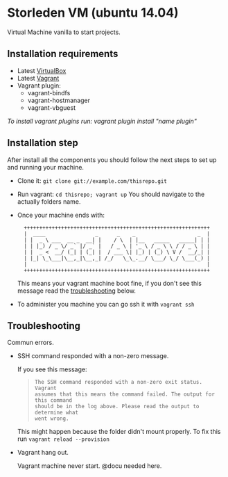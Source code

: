 # Storleden VM (ubuntu 14.04)

Virtual Machine vanilla to start projects.

## Installation requirements

* Latest [VirtualBox](https://www.virtualbox.org/wiki/Downloads)
* Latest [Vagrant](https://www.vagrantup.com/downloads.html)
* Vagrant plugin:
    * vagrant-bindfs
    * vagrant-hostmanager
    * vagrant-vbguest

*To install vagrant plugins run: vagrant plugin install "name plugin"*

## Installation step

After install all the components you should follow the next steps to set up and running your machine.

* Clone it: `git clone git://example.com/thisrepo.git`
* Run vagrant: `cd thisrepo; vagrant up` You should navigate to the actually folders name.
* Once your machine ends with:

        ++++++++++++++++++++++++++++++++++++++++++++++++++++++++++++
        |  ____                _      _    _                    _  |
        | |  _ \ ___  __ _  __| |    / \  | |__   _____   _____| | |
        | | |_) / _ \/ _` |/ _` |   / _ \ | '_ \ / _ \ \ / / _ \ | |
        | |  _ <  __/ (_| | (_| |  / ___ \| |_) | (_) \ V /  __/_| |
        | |_| \_\___|\__,_|\__,_| /_/   \_\_.__/ \___/ \_/ \___(_) |
        |                                                          |
        ++++++++++++++++++++++++++++++++++++++++++++++++++++++++++++

    This means your vagrant machine boot fine, if you don't see this message read the [troubleshooting](#troubleshooting 'troubleshooting') below.

* To administer you machine you can go ssh it with `vagrant ssh`

## Troubleshooting

Commun errors.

* SSH command responded with a non-zero message.

    If you see this message:

    >     The SSH command responded with a non-zero exit status. Vagrant
    >     assumes that this means the command failed. The output for this command
    >     should be in the log above. Please read the output to determine what
    >     went wrong.

    This might happen because the folder didn't mount properly. To fix this run `vagrant reload --provision`

* Vagrant hang out.

    Vagrant machine never start. @docu needed here.
